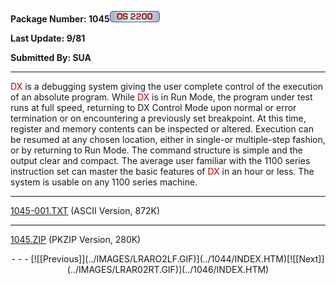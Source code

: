 <x-sas-window top="138" bottom="768" left="20" right="550">



<b>Package Number: 1045</b>![](../IMAGES/OS2200.JPG)


<b>Last Update: 9/81</b>


<b>Submitted By: SUA</b>


&#10;
- - -
<font color="#AF0000">DX</font> is a debugging system giving the user
complete control of the execution of an absolute program. While <font color="#AF0000">DX</font> is in Run Mode, the program under test runs
at full speed, returning to DX Control Mode upon normal or error
termination or on encountering a previously set breakpoint. At this
time, register and memory contents can be inspected or altered.
Execution can be resumed at any chosen location, either in single-or
multiple-step fashion, or by returning to Run Mode. The command
structure is simple and the output clear and compact. The average
user familiar with the 1100 series instruction set can master the
basic features of <font color="#AF0000">DX</font> in an hour or less.
The system is usable on any 1100 series machine.


&#10;
- - -
[1045-001.TXT](1045-001.TXT)
(ASCII Version, 872K)


&#10;
- - -
[1045.ZIP](1045.ZIP)
(PKZIP Version, 280K)

<center>
- - -
[![[Previous]](../IMAGES/LRARO2LF.GIF)](../1044/INDEX.HTM)[![[Next]](../IMAGES/LRAR02RT.GIF)](../1046/INDEX.HTM)
</center>


</x-sas-window>
